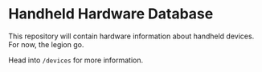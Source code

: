 # Handheld Hardware Database
This repository will contain hardware information about handheld devices.
For now, the legion go.

Head into `/devices` for more information.
